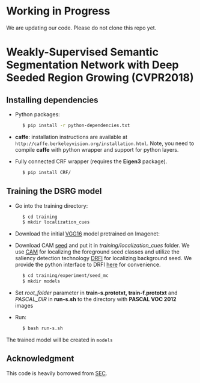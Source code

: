 # Working in Progress

We are updating our code. Please do not clone this repo yet.

# Weakly-Supervised Semantic Segmentation Network with Deep Seeded Region Growing (CVPR2018)


## Installing dependencies

* Python packages:
```bash
      $ pip install -r python-dependencies.txt
```
* **caffe**: installation instructions are available at `http://caffe.berkeleyvision.org/installation.html`.
   Note, you need to compile **caffe** with python wrapper and support for python layers.

* Fully connected CRF wrapper (requires the **Eigen3** package).
```bash
      $ pip install CRF/
```

## Training the DSRG model

* Go into the training directory: 

```bash
      $ cd training
      $ mkdir localization_cues
```

* Download the initial [VGG16](https://drive.google.com/open?id=1nq49w4os6BZ1JcrM4xqZKZh1wR3-32wi) model pretrained on Imagenet: 

* Download CAM [seed](https://drive.google.com/open?id=1cHyhjul9srPlwcl4xqrYR9MwzhFGwKXU) and put it in *training/localization_cues* folder. We use [CAM](http://cnnlocalization.csail.mit.edu/) for localizing the foreground seed classes and utilize the saliency detection technology [DRFI](http://supermoe.cs.umass.edu/~hzjiang/drfi/) for localizing background seed. We provide the python interface to DRFI [here](https://github.com/speedinghzl/drfi_cpp) for convenience.

```bash
      $ cd training/experiment/seed_mc
      $ mkdir models
```
* Set *root_folder* parameter in **train-s.prototxt, train-f.prototxt** and *PASCAL_DIR*  in **run-s.sh** to the directory with **PASCAL VOC 2012** images

* Run:

```bash
      $ bash run-s.sh
```
   The trained model will be created in `models`
   
## Acknowledgment
This code is heavily borrowed from [SEC](https://github.com/kolesman/SEC).
